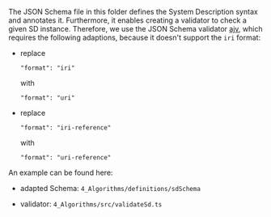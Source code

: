The JSON Schema file in this folder defines the System Description syntax and annotates it. Furthermore, it enables creating a validator to check a given SD instance. Therefore, we use the JSON Schema validator [ajv](https://github.com/epoberezkin/ajv), which requires the following adaptions, because it doesn't support the `iri` format:  

* replace    
  ```
  "format": "iri"  
  ```  
  with  
  ```
  "format": "uri"  
  ```  

* replace  
  ```
  "format": "iri-reference"  
  ```  
  with  
  ```
  "format": "uri-reference"
  ```

An example can be found here: 

* adapted Schema: `4_Algorithms/definitions/sdSchema`

* validator: `4_Algorithms/src/validateSd.ts`